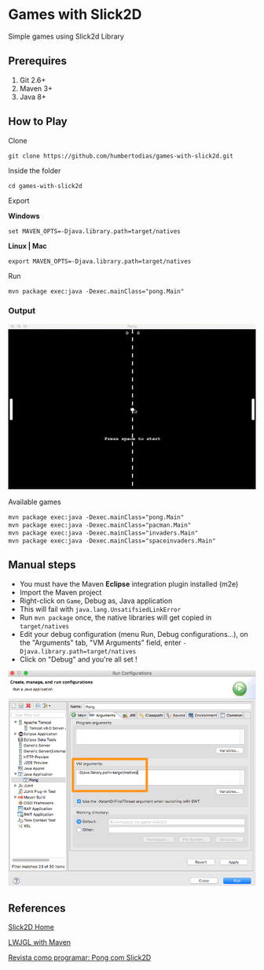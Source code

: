 # Games with Slick2D

Simple games using Slick2d Library


## Prerequires

1. Git 2.6+
2. Maven 3+
3. Java 8+


## How to Play

Clone

```
git clone https://github.com/humbertodias/games-with-slick2d.git
```

Inside the folder

```
cd games-with-slick2d
```

Export

**Windows**

```
set MAVEN_OPTS=-Djava.library.path=target/natives
```

**Linux | Mac**

```
export MAVEN_OPTS=-Djava.library.path=target/natives
```

Run

```
mvn package exec:java -Dexec.mainClass="pong.Main"
```


### Output
![Preview](doc/pong.gif)


Available games

```
mvn package exec:java -Dexec.mainClass="pong.Main"
mvn package exec:java -Dexec.mainClass="pacman.Main"
mvn package exec:java -Dexec.mainClass="invaders.Main"
mvn package exec:java -Dexec.mainClass="spaceinvaders.Main"
```



## Manual steps

* You must have the Maven **Eclipse** integration plugin installed (m2e)
* Import the Maven project
* Right-click on `Game`, Debug as, Java application
* This will fail with `java.lang.UnsatifsiedLinkError`
* Run `mvn package` once, the native libraries will get copied in `target/natives`
* Edit your debug configuration (menu Run, Debug configurations...), on the "Arguments" tab, "VM Arguments" field, enter `-Djava.library.path=target/natives`
* Click on "Debug" and you're all set !


![Run Configuration](doc/run_configurations.png)



## References

[Slick2D Home](http://slick.ninjacave.com)

[LWJGL with Maven](http://wiki.lwjgl.org/index.php?title=Setting_Up_LWJGL_with_Maven)

[Revista como programar: Pong com Slick2D](http://www.portugal-a-programar.pt/revista-programar/edicoes/download.php?e=25&t=site)
